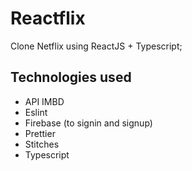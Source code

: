 # Reactflix

Clone Netflix using ReactJS + Typescript;

## Technologies used

-  API IMBD
-  Eslint
-  Firebase (to signin and signup)
-  Prettier
-  Stitches
-  Typescript
